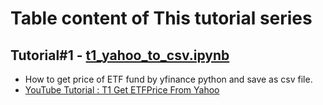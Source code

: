 # Table content of This tutorial series

## Tutorial#1 - [t1_yahoo_to_csv.ipynb](https://github.com/technqvi/MyYoutube-Demo/blob/main/t1_yahoo_to_csv.ipynb "t1_yahoo_to_csv.ipynb")
* How to get price of ETF fund  by yfinance python and save as csv file. 
* [YouTube Tutorial : T1 Get ETFPrice From Yahoo](https://www.youtube.com/watch?v=rQRYPvKOGlQ&t=414s)
